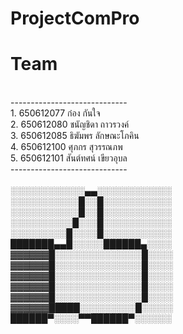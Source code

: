 # ProjectComPro
<h1>Team</h1> <br>
-----------------------------<br>
  1. 650612077 ก๋อง กันใจ <br> 
  2. 650612080 ชนัญชิดา ถาวรวงค์ <br>
  3. 650612085 ธิฆัมพร ลักษณะโภคิน  <br>
  4. 650612100 ศุภกร สุวรรณภพ   <br>
  5. 650612101 สันต์ทศน์ เขียวอุบล  <br>
-----------------------------<br>
<br>
░░░░░░░░░░░░▄▄░░░░░░░░░░░░<br>
░░░░░░░░░░░█░░█░░░░░░░░░░░<br>
░░░░░░░░░░░█░░█░░░░░░░░░░░<br>
░░░░░░░░░░█░░░█░░░░░░░░░░░<br>
░░░░░░░░░█░░░░█░░░░░░░░░░░<br>
███████▄▄█░░░░░██████▄░░░░<br>
▓▓▓▓▓▓█░░░░░░░░░░░░░░█░░░░<br>
▓▓▓▓▓▓█░░░░░░░░░░░░░░█░░░░<br>
▓▓▓▓▓▓█░░░░░░░░░░░░░░█░░░░<br>
▓▓▓▓▓▓█░░░░░░░░░░░░░░█░░░░<br>
▓▓▓▓▓▓█░░░░░░░░░░░░░░█░░░░<br>
▓▓▓▓▓▓█████░░░░░░░░░█░░░░░<br>
██████▀░░░░▀▀██████▀░░░░░░<br>
